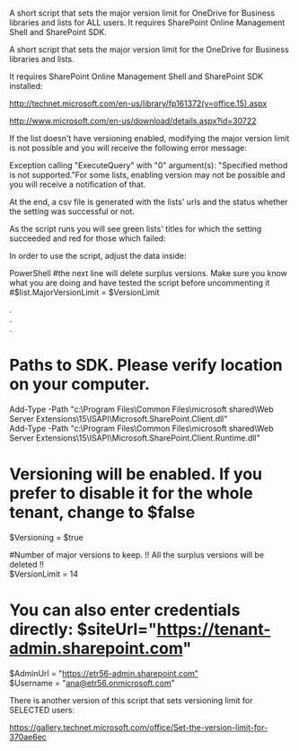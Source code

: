 A short script that sets the major version limit for OneDrive for Business libraries and lists for ALL users. It requires SharePoint Online Management Shell and SharePoint SDK.

A short script that sets the major version limit for the OneDrive for Business libraries and lists. 

It requires SharePoint Online Management Shell and SharePoint SDK installed:

http://technet.microsoft.com/en-us/library/fp161372(v=office.15).aspx

http://www.microsoft.com/en-us/download/details.aspx?id=30722

 

If the list doesn't have versioning enabled, modifying the major version limit is not possible and you will receive the following error message:

Exception calling "ExecuteQuery" with "0" argument(s): "Specified method is not supported."For some lists, enabling version may not be possible and you will receive a notification of that.

At the end, a csv file is generated with the lists' urls and the status whether the setting was successful or not.

 

As the script runs you will see green lists' titles for which the setting succeeded and red for those which failed:



 

 

In order to use the script, adjust the data inside:

 

 

PowerShell
#the next line will delete surplus versions. Make sure you know what you are doing and have tested the script before uncommenting it  
    #$list.MajorVersionLimit = $VersionLimit  
      
.  
.  
.  
  
  
# Paths to SDK. Please verify location on your computer.  
Add-Type -Path "c:\Program Files\Common Files\microsoft shared\Web Server Extensions\15\ISAPI\Microsoft.SharePoint.Client.dll"   
Add-Type -Path "c:\Program Files\Common Files\microsoft shared\Web Server Extensions\15\ISAPI\Microsoft.SharePoint.Client.Runtime.dll"   
  
  
  
# Versioning will be enabled. If you prefer to disable it for the whole tenant, change to $false  
$Versioning = $true  
  
#Number of major versions to keep. !! All the surplus versions will be deleted !!  
$VersionLimit = 14  
  
# You can also enter credentials directly: $siteUrl="https://tenant-admin.sharepoint.com"  
$AdminUrl = "https://etr56-admin.sharepoint.com”  
$Username = "ana@etr56.onmicrosoft.com"
 
There is another version of this script that sets versioning limit for SELECTED users: 

https://gallery.technet.microsoft.com/office/Set-the-version-limit-for-370ae6ec
